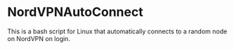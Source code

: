 # NordVPNAutoConnect
This is a bash script for Linux that automatically connects to a random node on NordVPN on login. 

